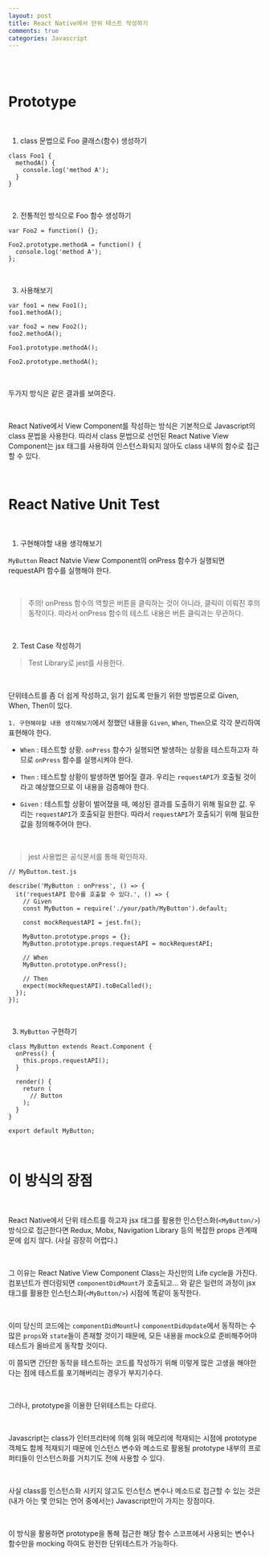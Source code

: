 ```yaml
---
layout: post
title: React Native에서 단위 테스트 작성하기
comments: true
categories: Javascript
---
```


<br/><br/>

# Prototype

<br/>

1. class 문법으로 Foo 클래스(함수) 생성하기

```
class Foo1 {
  methodA() {
    console.log('method A');
  }
}
```

<br/>

2. 전통적인 방식으로 Foo 함수 생성하기

```
var Foo2 = function() {};

Foo2.prototype.methodA = function() {
  console.log('method A');
};
```

<br/>

3. 사용해보기

```
var foo1 = new Foo1();
foo1.methodA();

var foo2 = new Foo2();
foo2.methodA();

Foo1.prototype.methodA();

Foo2.prototype.methodA();
```

<br/>

두가지 방식은 같은 결과를 보여준다.

<br/>

React Native에서 View Component를 작성하는 방식은 기본적으로 Javascript의 class 문법을 사용한다.
따라서 class 문법으로 선언된 React Native View Component는 jsx 태그를 사용하여 인스턴스화되지 않아도 class 내부의 함수로 접근할 수 있다.

<br/>


# React Native Unit Test

<br/>

1. 구현해야할 내용 생각해보기

`MyButton` React Natvie View Component의 onPress 함수가 실행되면 requestAPI 함수를 실행해야 한다.

<br/>

> 주의! onPress 함수의 역할은 버튼을 클릭하는 것이 아니라, 클릭이 이뤄진 후의 동작이다. 따라서 onPress 함수의 테스트 내용은 버튼 클릭과는 무관하다.

<br/>


2. Test Case 작성하기


> Test Library로 jest를 사용한다.

<br/>


단위테스트를 좀 더 쉽게 작성하고, 읽기 쉽도록 만들기 위한 방법론으로 Given, When, Then이 있다.

`1. 구현해야할 내용 생각해보기`에서 정했던 내용을 `Given`, `When`, `Then`으로 각각 분리하여 표현해야 한다.

- `When` : 테스트할 상황. `onPress` 함수가 실행되면 발생하는 상황을 테스트하고자 하므로 `onPress` 함수를 실행시켜야 한다.

- `Then` : 테스트할 상황이 발생하면 벌어질 결과. 우리는 `requestAPI`가 호출될 것이라고 예상했으므로 이 내용을 검증해야 한다.

- `Given` : 테스트할 상황이 벌어졌을 때, 예상된 결과를 도출하기 위해 필요한 값. 우리는 `requestAPI`가 호출되길 원한다. 따라서 `requestAPI`가 호출되기 위해 필요한 값을 정의해주어야 한다.

<br/>

> jest 사용법은 공식문서를 통해 확인하자.

```
// MyButton.test.js

describe('MyButton : onPress', () => {
  it('requestAPI 함수를 호출할 수 있다.', () => {
    // Given
    const MyButton = require('./your/path/MyButton').default;

    const mockRequestAPI = jest.fn();

    MyButton.prototype.props = {};
    MyButton.prototype.props.requestAPI = mockRequestAPI;

    // When
    MyButton.prototype.onPress();

    // Then
    expect(mockRequestAPI).toBeCalled();
  });
});
```

<br/>

3. `MyButton` 구현하기 

```
class MyButton extends React.Component {
  onPress() {
    this.props.requestAPI();
  }

  render() {
    return (
      // Button
    );
  }
}

export default MyButton;
```

<br/>

# 이 방식의 장점

<br/>

React Native에서 단위 테스트를 하고자 jsx 태그를 활용한 인스턴스화(`<MyButton/>`) 방식으로 접근한다면 Redux, Mobx, Navigation Library 등의 복잡한 props 관계때문에 쉽지 않다. (사실 굉장히 어렵다.)

<br/>

그 이유는 React Native View Component Class는 자신만의 Life cycle을 가진다. 컴포넌트가 렌더링되면 `componentDidMount`가 호출되고... 와 같은 일련의 과정이 jsx 태그를 활용한 인스턴스화(`<MyButton/>`) 시점에 똑같이 동작한다.

<br/>

이미 당신의 코드에는 `componentDidMount`나 `componentDidUpdate`에서 동작하는 수많은 `props`와 `state`들이 존재할 것이기 때문에, 모든 내용을 mock으로 준비해주어야 테스트가 올바르게 동작할 것이다.

이 쯤되면 간단한 동작을 테스트하는 코드를 작성하기 위해 이렇게 많은 고생을 해야한다는 점에 테스트를 포기해버리는 경우가 부지기수다.

<br/>

그러나, prototype을 이용한 단위테스트는 다르다.

<br/>

Javascript는 class가 인터프리터에 의해 읽혀 메모리에 적재되는 시점에 prototype 객체도 함께 적재되기 때문에 인스턴스 변수와 메소드로 활용될 prototype 내부의 프로퍼티들이 인스턴스화를 거치기도 전에 사용할 수 있다.

<br/>

사실 class를 인스턴스화 시키지 않고도 인스턴스 변수나 메소드로 접근할 수 있는 것은 (내가 아는 몇 안되는 언어 중에서는) Javascript만이 가지는 장점이다. 

<br/>

이 방식을 활용하면 prototype을 통해 접근한 해당 함수 스코프에서 사용되는 변수나 함수만을 mocking 하여도 완전한 단위테스트가 가능하다.

<br/><br/>
